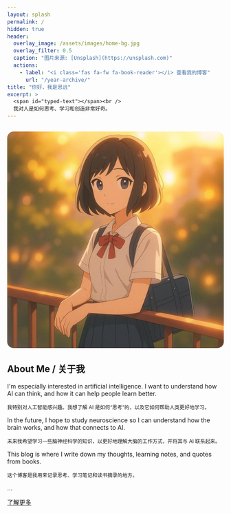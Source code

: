 ```yaml
---
layout: splash
permalink: /
hidden: true
header:
  overlay_image: /assets/images/home-bg.jpg
  overlay_filter: 0.5
  caption: "图片来源: [Unsplash](https://unsplash.com)"
  actions:
    - label: "<i class='fas fa-fw fa-book-reader'></i> 查看我的博客"
      url: "/year-archive/"
title: "你好，我是思远"
excerpt: >
  <span id="typed-text"></span><br />
  我对人是如何思考、学习和创造非常好奇。
---
```


<!-- =================================================================== -->
<!--      全新的“头像居左，文字居右”的“关于我”模块                 -->
<!-- =================================================================== -->

<div class="feature__wrapper" style="margin-top: 2em;">
  <div class="feature__item--left">
    <a href="/about/">
      <img src="/assets/images/siyuan-avatar.jpg" alt="思远" style="border-radius: 15px;">
    </a>
  </div>
  <div class="feature__item--right">
    <h2>About Me / 关于我</h2>
    <p>I'm especially interested in artificial intelligence. I want to understand how AI can think, and how it can help people learn better.</p>
    <p><small>我特别对人工智能感兴趣。我想了解 AI 是如何“思考”的，以及它如何帮助人类更好地学习。</small></p>
    <p>In the future, I hope to study neuroscience so I can understand how the brain works, and how that connects to AI.</p>
    <p><small>未来我希望学习一些脑神经科学的知识，以更好地理解大脑的工作方式，并将其与 AI 联系起来。</small></p>
    <p>This blog is where I write down my thoughts, learning notes, and quotes from books.</p>
    <p><small>这个博客是我用来记录思考、学习笔记和读书摘录的地方。</small></p>
    <p>...</p> <!-- 更多介绍可以放在独立的 /about/ 页面 -->
    <a href="/about/" class="btn btn--inverse">了解更多</a>
  </div>
</div>


<!-- =================================================================== -->
<!--      打字机效果的“魔法”脚本 (保持不变)                           -->
<!-- =================================================================== -->
<script src="https://cdn.jsdelivr.net/npm/typed.js@2.0.12"></script>
<script>
  var typed = new Typed('#typed-text', {
    strings: [
      "我是一名高中生。",
      "I am a High School Student.",
      "我是一名探索者。",
      "I am a Curious Explorer.",
      "我是一名未来的工程师。",
      "I am an Aspiring Engineer."
    ],
    typeSpeed: 80,
    backSpeed: 40,
    loop: true,
    showCursor: true,
    cursorChar: ' |'
  });
</script>
